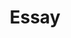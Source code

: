 ---
layout : list
title : Essay
slug : Essay
menu : true
submenu : false
order : 1
description : >
 평소 생각과 자유로운 글을 씁니다.

---